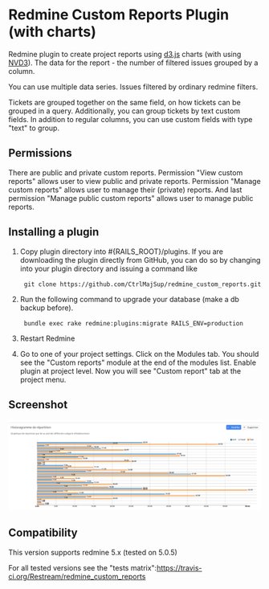 # Redmine Custom Reports Plugin (with charts)

Redmine plugin to create project reports using [d3.js](http://d3js.org/) charts (with using [NVD3](http://nvd3.org/)). The data for the report - the number of filtered issues grouped by a column.

You can use multiple data series. Issues filtered by ordinary redmine filters.

Tickets are grouped together on the same field, on how tickets can be grouped in a query. Additionally, you can group tickets by text custom fields. In addition to regular columns, you can use custom fields with type "text" to group.

## Permissions

There are public and private custom reports. Permission "View custom reports" allows user to view public and private reports. Permission "Manage custom reports" allows user to manage their (private) reports. And last permission "Manage public custom reports" allows user to manage public reports.

## Installing a plugin

1. Copy plugin directory into #{RAILS_ROOT}/plugins.
If you are downloading the plugin directly from GitHub,
you can do so by changing into your plugin directory and issuing a command like

        git clone https://github.com/CtrlMajSup/redmine_custom_reports.git

2. Run the following command to upgrade your database (make a db backup before).

        bundle exec rake redmine:plugins:migrate RAILS_ENV=production

3. Restart Redmine

4. Go to one of your project settings. Click on the Modules tab.
You should see the "Custom reports" module at the end of the modules list.
Enable plugin at project level. Now you will see "Custom report" tab at the project menu.

## Screenshot

![Sample](screenshot.png)

## Compatibility

This version supports redmine 5.x (tested on 5.0.5)

For all tested versions see the "tests matrix":https://travis-ci.org/Restream/redmine_custom_reports
